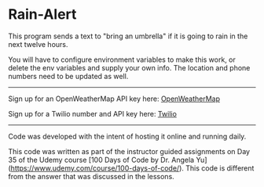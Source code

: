 # Rain-Alert
This program sends a text to "bring an umbrella" if it is going to rain in the next twelve hours.

You will have to configure environment variables to make this work, or delete the env variables and supply your own info. The location and phone numbers need to be updated as well.

---

Sign up for an OpenWeatherMap API key here: [OpenWeatherMap](https://openweathermap.org/api)

Sign up for a Twilio number and API key here: [Twilio](https://www.twilio.com/try-twilio?utm_source=google&utm_medium=cpc&utm_term=twilio&utm_campaign=Sitelink_G_S_NAMER_Brand_Twilio&cq_plac=&cq_net=g&cq_pos=&cq_med=&cq_plt=gp&gclid=EAIaIQobChMI18n0lIH1-gIVixStBh3FyghoEAAYASABEgLIlPD_BwE)


---

Code was developed with the intent of hosting it online and running daily.

This code was written as part of the instructor guided assignments on Day 35 of the Udemy course [100 Days of Code by Dr. Angela Yu]
(https://www.udemy.com/course/100-days-of-code/). This code is different from the answer that was discussed in the lessons. 
